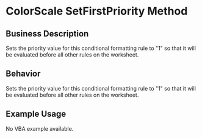 # ColorScale SetFirstPriority Method

## Business Description
Sets the priority value for this conditional formatting rule to "1" so that it will be evaluated before all other rules on the worksheet.

## Behavior
Sets the priority value for this conditional formatting rule to "1" so that it will be evaluated before all other rules on the worksheet.

## Example Usage
No VBA example available.